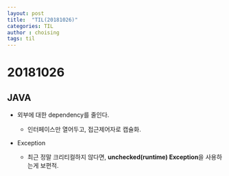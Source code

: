 ```yaml
---
layout: post
title:  "TIL(20181026)"
categories: TIL
author : choising
tags: til
---
```


# 20181026

## JAVA

- 외부에 대한 dependency를 줄인다.
    - 인터페이스만 열어두고, 접근제어자로 캡슐화.

- Exception
    - 최근 정말 크리티컬하지 않다면, **unchecked(runtime) Exception**을 사용하는게 보편적.
